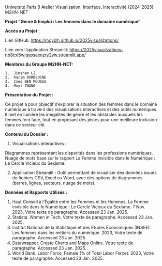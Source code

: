 
Université Paris 8
Atelier Visualisation, Interface, Interactivité (2024-2025)
M2HN-NET

**Projet “Genre & Emploi : Les femmes dans le domaine numérique”**

**Accès au Projet :**

Lien GitHub: https://moyizh.github.io/2025visualizations/

Lien vers l’application Streamlit: https://2025visualizations-nb8cxl5wjqypsaenzry2yw.streamlit.app/


**Membres du Groupe M2HN-NET:**

	1.	Jinshan LI
	2.	Karim OURDEDINE
	3.	Ines BEN MOUSSA
	4.	Moyi ZHANG


**Présentation du Projet :**

Ce projet a pour objectif d’explorer la situation des femmes dans le domaine numérique à travers des visualisations interactives et des outils numériques. Il met en lumière les inégalités de genre et les obstacles auxquels les femmes font face, tout en proposant des pistes pour une meilleure inclusion dans ce secteur clé.

**Contenu du Dossier :**

1. Visualisations interactives :
	
Diagrammes représentant les disparités dans les professions numériques.
Nuage de mots basé sur le rapport La Femme Invisible dans le Numérique : Le Cercle Vicieux du Sexisme.

2. Application Streamlit :
Outil permettant de visualiser des données issues de fichiers CSV, Excel ou Word, avec des options de diagrammes (barres, lignes, secteurs, nuage de mots).


**Données et Rapports Utilisés :**

 1. Haut Conseil à l’Égalité entre les Femmes et les Hommes. La Femme Invisible dans le Numérique : Le Cercle Vicieux du Sexisme. 7 Nov. 2023, Votre texte de paragraphe. Accessed 23 Jan. 2025.
 2. Statista. Women in Tech. Votre texte de paragraphe. Accessed 23 Jan. 2025.
 3. Institut National de la Statistique et des Études Économiques (INSEE). Les femmes dans les métiers du numérique. 2023, Votre texte de paragraphe. Accessed 23 Jan. 2025.
 4. Datawrapper. Create Charts and Maps Online. Votre texte de paragraphe. Accessed 23 Jan. 2025.
 5. World Bank. Labor Force, Female (% of Total Labor Force). 2023, Votre texte de paragraphe. Accessed 23 Jan. 2025.

